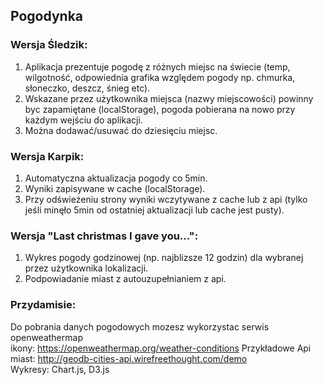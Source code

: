 ## Pogodynka

### Wersja Śledzik: 
 1. Aplikacja prezentuje pogodę z różnych miejsc na świecie (temp, wilgotność, odpowiednia grafika względem pogody  np. chmurka, słoneczko, deszcz, śnieg etc).  
 2. Wskazane przez użytkownika miejsca (nazwy miejscowości) powinny byc zapamiętane (localStorage), pogoda pobierana na nowo przy każdym wejściu do aplikacji. 
 3. Można dodawać/usuwać do dziesięciu miejsc. 

### Wersja Karpik:
1. Automatyczna aktualizacja pogody co 5min. 
2. Wyniki zapisywane w cache (localStorage). 
3. Przy odświeżeniu strony wyniki wczytywane z cache lub z api (tylko jeśli minęło 5min od ostatniej aktualizacji lub cache jest pusty).


### Wersja "Last christmas I gave you...": 
1. Wykres pogody godzinowej (np. najblizsze 12 godzin) dla wybranej przez użytkownika lokalizacji.
2. Podpowiadanie miast z autouzupełnianiem z api. 


### Przydamisie:
Do pobrania danych pogodowych mozesz wykorzystac serwis openweathermap  
ikony:  https://openweathermap.org/weather-conditions
Przykładowe Api miast: http://geodb-cities-api.wirefreethought.com/demo  
Wykresy: Chart.js, D3.js
